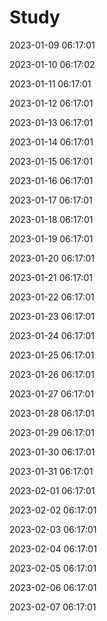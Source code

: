 # Study


2023-01-09 06:17:01

2023-01-10 06:17:02

2023-01-11 06:17:01

2023-01-12 06:17:01

2023-01-13 06:17:01

2023-01-14 06:17:01

2023-01-15 06:17:01

2023-01-16 06:17:01

2023-01-17 06:17:01

2023-01-18 06:17:01

2023-01-19 06:17:01

2023-01-20 06:17:01

2023-01-21 06:17:01

2023-01-22 06:17:01

2023-01-23 06:17:01

2023-01-24 06:17:01

2023-01-25 06:17:01

2023-01-26 06:17:01

2023-01-27 06:17:01

2023-01-28 06:17:01

2023-01-29 06:17:01

2023-01-30 06:17:01

2023-01-31 06:17:01

2023-02-01 06:17:01

2023-02-02 06:17:01

2023-02-03 06:17:01

2023-02-04 06:17:01

2023-02-05 06:17:01

2023-02-06 06:17:01

2023-02-07 06:17:01

